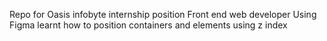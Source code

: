 Repo for Oasis infobyte internship
position Front end web developer
Using Figma
learnt how to position containers and elements using z index

